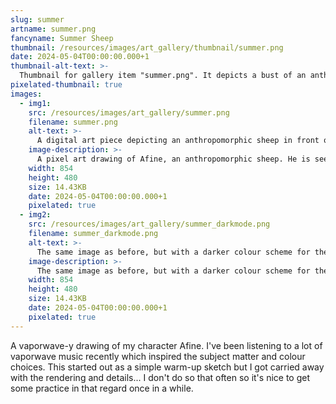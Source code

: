 ```yaml
---
slug: summer
artname: summer.png
fancyname: Summer Sheep
thumbnail: /resources/images/art_gallery/thumbnail/summer.png
date: 2024-05-04T00:00:00.000+1
thumbnail-alt-text: >-
  Thumbnail for gallery item "summer.png". It depicts a bust of an anthropomorphic sheep.
pixelated-thumbnail: true
images:
  - img1:
    src: /resources/images/art_gallery/summer.png
    filename: summer.png
    alt-text: >-
      A digital art piece depicting an anthropomorphic sheep in front of an abstract background.
    image-description: >-
      A pixel art drawing of Afine, an anthropomorphic sheep. He is seen sitting with his legs to the side, wearing a bra and skirt made of a translucent pink material with purple rims. He is also wearing a similar purple necklace around his neck. The lighting gives his hair and horns a slightly purple colouration. The background is abstract, with colours and shapes reminiscent of a beach.
    width: 854
    height: 480
    size: 14.43KB
    date: 2024-05-04T00:00:00.000+1
    pixelated: true
  - img2:
    src: /resources/images/art_gallery/summer_darkmode.png
    filename: summer_darkmode.png
    alt-text: >-
      The same image as before, but with a darker colour scheme for the background.
    image-description: >-
      The same image as before, but with a darker colour scheme for the background. It has a slightly colder tint, as if to represent nighttime.
    width: 854
    height: 480
    size: 14.43KB
    date: 2024-05-04T00:00:00.000+1
    pixelated: true
---
```

<p>
	A vaporwave-y drawing of my character Afine. I've been listening to a lot of vaporwave music recently which inspired the subject matter and colour choices. This started out as a simple warm-up sketch but I got carried away with the rendering and details... I don't do so that often so it's nice to get some practice in that regard once in a while.
</p>
